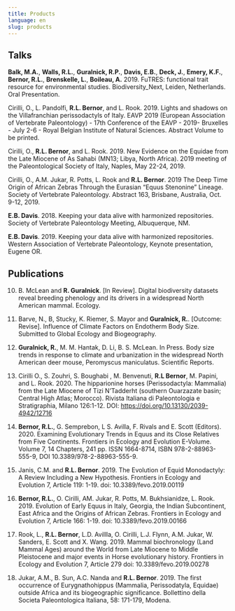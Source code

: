 ```yaml
---
title: Products
language: en
slug: products
---
```


## Talks
<b>Balk, M.A.</b>, <b>Walls, R.L.</b>, <b>Guralnick, R.P.</b>, <b>Davis, E.B.</b>, <b>Deck, J.</b>, <b>Emery, K.F.</b>, <b>Bernor, R.L.</b>, <b>Brenskelle, L.</b>, <b>Boileau, A.</b> 2019. FuTRES: functional trait resource for environmental studies. Biodiversity_Next, Leiden, Netherlands. Oral Presentation.

Cirilli, O., L. Pandolfi, <b>R.L. Bernor</b>, and L. Rook.  2019.  Lights and shadows on the Villafranchian perissodactyls of Italy.  EAVP 2019 (European Association of Vertebrate Paleontology) - 17th Conference of the EAVP - 2019- Bruxelles - July 2-6 - Royal Belgian Institute of Natural Sciences. Abstract Volume to be printed. 

Cirilli, O., <b>R.L. Bernor</b>, and L. Rook.  2019.  New Evidence on the Equidae from the Late Miocene of As Sahabi (MN13; Libya, North Africa). 2019 meeting of the Paleontological Society of Italy, Naples, May 22-24, 2019.

Cirilli, O., A.M. Jukar, R. Potts, L. Rook and <b>R.L. Bernor</b>.  2019 The Deep Time Origin of African Zebras Through the Eurasian “Equus Stenonine” Lineage.  Society of Vertebrate Paleontology. Abstract 163, Brisbane, Australia, Oct. 9-12, 2019.

<b>E.B. Davis</b>. 2018. Keeping your data alive with harmonized repositories. Society of Vertebrate Paleontology Meeting, Albuquerque, NM.

<b>E.B. Davis</b>. 2019. Keeping your data alive with harmonized repositories. Western Association of Vertebrate Paleontology, Keynote presentation, Eugene OR.

## Publications

10. B. McLean and <b>R. Guralnick</b>.  [In Review].  Digital biodiversity datasets reveal breeding phenology and its drivers in a widespread North American mammal. Ecology.

9. Barve, N., B, Stucky, K. Riemer, S. Mayor and <b>Guralnick, R.</b>. [Outcome: Revise]. Influence of Climate Factors on Endotherm Body Size. Submitted to Global Ecology and Biogeography.

7. <b>Guralnick, R.</b>,  M. M. Hantak, D. Li, B. S. McLean. In Press. Body size trends in response to climate and urbanization in the widespread North American deer mouse, Peromyscus maniculatus.  Scientific Reports.

6. Cirilli O., S.  Zouhri, S. Boughabi , M. Benvenuti, <b>R.L Bernor</b>, M. Papini, and L. Rook. 2020. The hipparionine horses (Perissodactyla: Mammalia) from the Late Miocene of  Tizi N’Tadderht (southern Ouarzazate basin; Central High Atlas; Morocco). Rivista Italiana di Paleontologia e Stratigraphia, Milano 126:1-12. DOI: https://doi.org/10.13130/2039-4942/12716
 
5. <b>Bernor, R.L.</b>, G. Semprebon, L S. Avilla, F. Rivals and E. Scott (Editors).  2020.  Examining Evolutionary Trends in Equus and its Close Relatives from Five Continents.  Frontiers in Ecology and Evolution E-Volume. Volume 7, 14 Chapters, 241 pp. ISSN 1664-8714, ISBN 978-2-88963-555-9, DOI 10.3389/978-2-88963-555-9.

4. Janis, C.M. and <b>R.L. Bernor</b>.  2019.  The Evolution of Equid Monodactyly: A Review Including a New Hypothesis. Frontiers in Ecology and Evolution 7, Article 119: 1-19. doi: 10.3389/fevo.2019.00119
 
3. <b>Bernor, R.L.</b>, O. Cirilli, AM. Jukar, R. Potts, M. Bukhsianidze, L. Rook.  2019.  Evolution of Early Equus in Italy, Georgia, the Indian Subcontinent, East
Africa and the Origins of African Zebras. Frontiers in Ecology and Evolution 7, Article 166: 1-19. doi: 10.3389/fevo.2019.00166
 
2. Rook, L., <b>R.L. Bernor</b>, L.D. Avillla, O. Cirilli, L.J. Flynn, A.M. Jukar, W. Sanders, E. Scott and X. Wang.  2019. Mammal biochronology (Land Mammal
Ages) around the World from Late Miocene to Middle Pleistocene and major
events in Horse evolutionary history. Frontiers in Ecology and Evolution 7, Article 279 doi: 10.3389/fevo.2019.00278
 
1. Jukar, A.M., B. Sun, A.C. Nanda and <b>R.L. Bernor</b>.  2019. The first occurrence of Eurygnathohippus (Mammalia, Perissodatyla, Equidae) outside Africa and its biogeographic significance.  Bollettino della Societa Paleontologica Italiana, 58: 171-179, Modena. 
